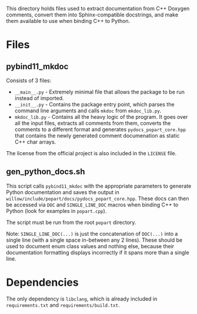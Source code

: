 This directory holds files used to extract documentation from C++ Doxygen comments, convert them into Sphinx-compatible docstrings, and make them available to use when binding C++ to Python.

# Files

## pybind11_mkdoc

Consists of 3 files:
* `__main__.py` - Extremely minimal file that allows the package to be run instead of imported.
* `__init__.py` - Contains the package entry point, which parses the command line arguments and calls `mkdoc` from `mkdoc_lib.py`.
* `mkdoc_lib.py` - Contains all the heavy logic of the program. It goes over all the input files, extracts all comments from them, converts the comments to a different format and generates `pydocs_popart_core.hpp` that contains the newly generated comment documenation as static C++ char arrays.

The license from the official project is also included in the `LICENSE` file.

## gen_python_docs.sh

This script calls `pybind11_mkdoc` with the appropriate parameters to generate Python documentation and saves the output in `willow/include/popart/docs/pydocs_popart_core.hpp`. These docs can then be accessed via `DOC` and `SINGLE_LINE_DOC` macros when binding C++ to Python (look for examples in `popart.cpp`). 

The script must be run from the root `popart` directory.

Note: `SINGLE_LINE_DOC(...)` is just the concatenation of `DOC(...)` into a single line (with a single space in-between any 2 lines). These should be used to document enum class values and nothing else, because their documentation formatting displays incorrectly if it spans more than a single line.

# Dependencies

The only dependency is `libclang`, which is already included in `requirements.txt` and `requirements/build.txt`.